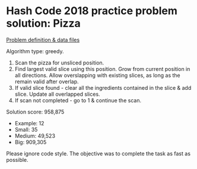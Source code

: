 # Hash Code 2018 practice problem solution: Pizza

[Problem definition & data files](https://bytefreaks.net/google/practice-problem-for-google-hash-code-2018)

Algorithm type: greedy. 
1. Scan the pizza for unsliced position.
2. Find largest valid slice using this position. Grow from current position in all directions. Allow overslapping with existing slices, as long as the remain valid after overlap.
3. If valid slice found - clear all the ingredients contained in the slice & add slice. Update all overlapped slices.
4. If scan not completed - go to 1 & continue the scan.

Solution score: 958,875 
- Example: 12
- Small: 35
- Medium: 49,523
- Big: 909,305

Please ignore code style. The objective was to complete the task as fast as possible.
